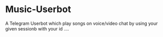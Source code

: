 # Music-Userbot
A Telegram Userbot which play songs on voice/video chat by using your given sessionb with your id ....
